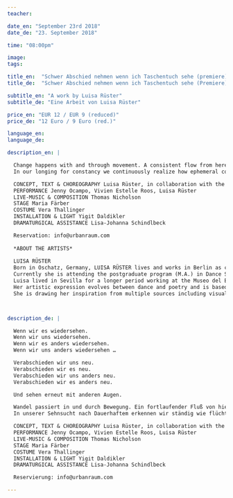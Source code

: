 ```yaml
---
teacher:

date_en: "September 23rd 2018"
date_de: "23. September 2018"

time: "08:00pm"

image:
tags:

title_en:  "Schwer Abschied nehmen wenn ich Taschentuch sehe (premiere)"
title_de:  "Schwer Abschied nehmen wenn ich Taschentuch sehe (Premiere)"

subtitle_en: "A work by Luisa Rüster"
subtitle_de: "Eine Arbeit von Luisa Rüster"

price_en: "EUR 12 / EUR 9 (reduced)"
price_de: "12 Euro / 9 Euro (red.)"

language_en:
language_de:

description_en: |

  Change happens with and through movement. A consistent flow from here till somewhere else and back. Arriving, without really arriving. Moving on. Inspired by land-art artist Richard Long and his sculptural works, Luisa Rüster investigates into the correlation between personal perception, actual physical movement and the eternal movement of nature. She focuses on the change of time and operates with Longs continuously repeated concept of spiral, circle and line.
  In our longing for constancy we continuously realize how ephemeral constancy really is. Change is omnipresent. What is blown away or continues to flow is not lost or completely gone. It just materializes in another form. Movement stands for alteration, transience, transformation and renewal. The beginning is often the end. From the end we start again. Saying goodbye and getting together anew.

  CONCEPT, TEXT & CHOREOGRAPHY Luisa Rüster, in collaboration with the performers  
  PERFORMANCE Jenny Ocampo, Vivien Estelle Roos, Luisa Rüster  
  LIVE-MUSIC & COMPOSITION Thomas Nicholson  
  STAGE Maria Färber  
  COSTUME Vera Thallinger  
  INSTALLATION & LIGHT Yigit Daldikler  
  DRAMATURGICAL ASSISTANCE Lisa-Johanna Schindlbeck  

  Reservation: info@urbanraum.com
  
  *ABOUT THE ARTISTS*    
  
  LUISA RÜSTER  
  Born in Oschatz, Germany, LUISA RÜSTER lives and works in Berlin as choreographer, dance artist and writer, exploring the boundary between art practice and academic disciplines. In 2016 she received her Bachelor of Arts (B.A.) in Cultural Studies and Art History at Humboldt University of Berlin where she pursued intensive research into memory forms in dance and the way of remembering movement. All of it in perspectives of philosophy, cultural studies and dance practice. In her final Bachelor work she shed light on how the human body functions as a medium of memory in the context of the German Dancetheatre movement.
  Currently she is attending the postgraduate program (M.A.) in Dance Studies at the Free University of Berlin, where she studies and works with Mette Ingvartsen, Nora Amin and Sebastian Matthias, amongst others.
  Luisa lived in Sevilla for a longer period working at the Museo del Baile Flamenco expanding her knowledge into the tradition and art of Flamenco. During this time, she worked as choreography assistant for Cristina Hall - both on her flamenco work to Shostakovich’s String Quartet No.8 at the Teatro Cajasol Sevilla and on her piece Beneath the Hidden presented at Teatros del Canal, as part of Talent Madrid in 2014. Very recently she participated as a performer in a work by Melati Suryodarmo in connection with the exhibition Hello World. Revising a Collection at Hamburger Bahnhof – Museum für Gegenwart – Berlin.
  Her artistic expression evolves between dance and poetry and is based in the desire to investigate the simplicity and immediacy of human expression in relation to the outer world.
  She is drawing her inspiration from multiple sources including visual arts, philosophy, nature, as well as personal conversations and experiences. As a starting point of her creative process she uses poems and writes her own texts. This drives from the necessity to find out what moves herself and urges others to move through life.  



description_de: |

  Wenn wir es wiedersehen.  
  Wenn wir uns wiedersehen.  
  Wenn wir es anders wiedersehen.  
  Wenn wir uns anders wiedersehen …  

  Verabschieden wir uns neu.  
  Verabschieden wir es neu.  
  Verabschieden wir uns anders neu.  
  Verabschieden wir es anders neu.  

  Und sehen erneut mit anderen Augen.  

  Wandel passiert in und durch Bewegung. Ein fortlaufender Fluß von hier bis woanders und zurück. Ankommen, ohne wirklich anzukommen. Weitergehen. Inspiriert von Land-Art Künstler Richard Long und seinen skulpturalen Arbeiten erforscht Luisa Rüster die Wechselwirkung zwischen persönlichem Empfinden, der eigenen Bewegung und der ewigen Bewegung der Natur. Dabei thematisiert sie den Wandel der Zeit und greift die in Longs Landschaftsarbeiten immer wiederkehrenden Formen aus Spirale, Kreis und Linie auf.  
  In unserer Sehnsucht nach Dauerhaftem erkennen wir ständig wie flüchtig Dauerhaftes ist. Veränderung ist allgegenwärtig. Präsent. Was wegweht und weiterfließt ist nicht verloren oder gänzlich verschwunden. Es geht nur in eine andere Form über. In Bewegung sein steht für stetigen Wandel, Vergänglichkeit, Transformation und Erneuerung. Der Anfang ist oft das Ende. Vom Ende aus fangen wir von Neuem an. Verabschieden und neu wiedersehen.

  CONCEPT, TEXT & CHOREOGRAPHY Luisa Rüster, in collaboration with the performers  
  PERFORMANCE Jenny Ocampo, Vivien Estelle Roos, Luisa Rüster  
  LIVE-MUSIC & COMPOSITION Thomas Nicholson  
  STAGE Maria Färber  
  COSTUME Vera Thallinger  
  INSTALLATION & LIGHT Yigit Daldikler  
  DRAMATURGICAL ASSISTANCE Lisa-Johanna Schindlbeck  

  Reservierung: info@urbanraum.com

---
```

